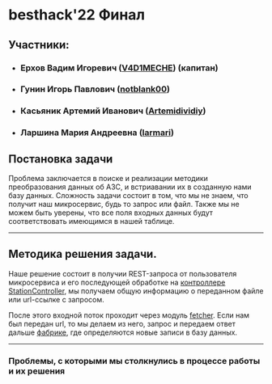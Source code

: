 # besthack'22 Финал

## Участники:
+ ### Ерхов Вадим Игоревич ([V4D1MECHE](https://github.com/V4D1MECHE)) (капитан)
+ ### Гунин Игорь Павлович ([notblank00](https://github.com/notblank00))
+ ### Касьяник Артемий Иванович ([Artemidividiy](https://github.com/Artemidividiy))
+ ### Ларшина Мария Андреевна ([larmari](https://github.com/larmari))

## Постановка задачи
Проблема заключается в поиске и реализации методики преобразования данных об АЗС, и встриавании их в созданную нами базу данных.
Сложность задачи состоит в том, что мы не знаем, что получит наш микросервис, будь то запрос или файл. Также мы не можем быть уверены, что все поля входных данных будут соответствовать имеющимся в нашей таблице.

---
## Методика решения задачи.
Наше решение состоит в получии REST-запроса от пользователя микросервиса и его последующей обработке на [контроллере StationController](https://github.com/notblank00/besthack-22/blob/main/besthack22/src/main/java/ru/baza134/besthack22/controllers/StationController.java), мы получаем общую информацию о переданном файле или url-ссылке с запросом. 

После этого входной поток проходит через модуль [fetcher](https://github.com/notblank00/besthack-22/tree/main/besthack22/src/main/java/ru/baza134/besthack22/fetchers). Если нам был передан url, то мы делаем из него, запрос и передаем ответ дальше [фабрике](https://github.com/notblank00/besthack-22/tree/main/besthack22/src/main/java/ru/baza134/besthack22/factories), где определяются новые записи в базу данных.

[//]: # (todo, вставить сюда пайплайн Вадима)

--- 
### Проблемы, с которыми мы столкнулись в процессе работы и их решения

